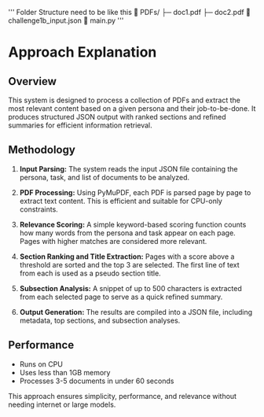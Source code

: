 '''
Folder Structure need to be like this
📁 PDFs/
├─ doc1.pdf
├─ doc2.pdf
📄 challenge1b_input.json
📄 main.py
'''

# Approach Explanation

## Overview

This system is designed to process a collection of PDFs and extract the most relevant content based on a given persona and their job-to-be-done. It produces structured JSON output with ranked sections and refined summaries for efficient information retrieval.

## Methodology

1. **Input Parsing:**
   The system reads the input JSON file containing the persona, task, and list of documents to be analyzed.

2. **PDF Processing:**
   Using PyMuPDF, each PDF is parsed page by page to extract text content. This is efficient and suitable for CPU-only constraints.

3. **Relevance Scoring:**
   A simple keyword-based scoring function counts how many words from the persona and task appear on each page. Pages with higher matches are considered more relevant.

4. **Section Ranking and Title Extraction:**
   Pages with a score above a threshold are sorted and the top 3 are selected. The first line of text from each is used as a pseudo section title.

5. **Subsection Analysis:**
   A snippet of up to 500 characters is extracted from each selected page to serve as a quick refined summary.

6. **Output Generation:**
   The results are compiled into a JSON file, including metadata, top sections, and subsection analyses.

## Performance

- Runs on CPU
- Uses less than 1GB memory
- Processes 3-5 documents in under 60 seconds

This approach ensures simplicity, performance, and relevance without needing internet or large models.
